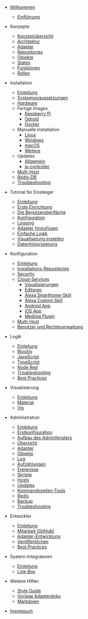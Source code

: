 * [Willkommen](README)
  * [Einführung](intro/)

* Konzepte <!-- Primär WAS es ist, nicht WIE es geht; Verweise auf weiter unten -->
  * [Konzeptübersicht](concept/)
  * [Architektur](concept/)
  * [Adapter](concept/)
  * [Repositories](concept/)
  * [Objekte](concept/)
  * [States](concept/)
  * [Funktionen](concept/)
  * [Rollen](concept/)

* Installation
  * [Einleitung](installation/)
  * [Systemvoraussetzungen](installation/) <!-- RAM, CPU, OS, Node.js, npm, build-tools, Netzwerk -->
  * [Hardware](installation/) <!-- welche HW wird empfohlen, was wurde getestet -->
  * Fertige Images
    * [Raspberry Pi](installation/)
    * [Odroid](installation/)
    * [Docker](installation/) <!-- NAS und so ... Forum-Links bis jemand Dinge dokumentiert? -->
  * Manuelle Installation
    * [Linux](installation/)
    * [Windows](installation/windows)
    * [macOS](installation/)
    * [Weitere](installation/) <!-- NAS und so ... Forum Links bis jemand Dinge dokumentiert? -->
  * Updates
    * [Allgemein]() <!-- Verweis auf jeweiliges Inst.-Verfahren, OS, Adapter und dort dokumentieren -->
    * [js-controller](installation/)
  * [Multi-Host](installation/) <!-- Einrichtung, für Admin-Konfig Verweis auf weiter unten -->
  * [Redis-DB](installation/) <!-- Einrichtung -->
  * [Troubleshooting](installation/) <!-- übergreifendes, sonst direkt beim jeweiligen Inst.-Verfahren -->

* Tutorial für Einsteiger
  * [Einleitung](tutorial/)
  * [Erste Einrichtung](tutorial/)
  * [Die Benutzeroberfläche](tutorial/)
  * [Konfiguration](tutorial/)
  * [Logging](tutorial/)
  * [Adapter hinzufügen](tutorial/)
  * [Einfache Logik](tutorial/) <!-- ein Beispiel, Verweis auf unten -->
  * [Visualiserung erstellen](tutorial/) <!-- ein Beispiel: Material, VIS mega kurz angerissen -->
  * [Datenhistorisierung](tutorial/) <!-- am Beispiel History, zus. SQL/InfluxDB erwähnen -->

* Konfiguration
  * [Einleitung](configuration/)
  * [Installations-Repositories](configuration/) <!-- Stable, Latest, GitHub, Warnungen -->
  * [Security](configuration/) <!-- SSL, Let's Encrypt, Cloud, VPN? -->
  * [Cloud-Services](configuration/) <!-- Unterpunkte sind auch "Marketing" und Buzzword Liste -->
    * [Visualisierungen](configuration/)
    * [Editoren](configuration/)
    * [Alexa Smarthome-Skill](configuration/)
    * [Alexa Custom Skill](configuration/)
    * [Android App](configuration/)
    * [iOS App](configuration/)
    * [Mediola Plugin](configuration/)
  * [Multi-Host](configuration/) <!-- Hier die Benutzung und Besonderheiten im Admin -->
  * [Benutzer und Rechteverwaltung](configuration/)

* Logik
  * [Einleitung](logic/)
  * [Blockly](logic/)
  * [JavaScript](logic/)
  * [TypeScript](logic/)
  * [Node Red](logic/)
  * [Troubleshooting](logic/)
  * [Best Practices](logic/)

* Visualisierung
  * [Einleitung](viz/)
  * [Material](viz/)
  * [Vis](viz/)

* Administration
  * [Einleitung](admin/)
  * [Erstkonfiguration](admin/)
  * [Aufbau des Adminfensters](admin/)
  * [Übersicht](admin/)
  * [Adapter](admin/)
  * [Objekte](admin/)
  * [Log](admin/) <!-- inkl. Syslog -->
  * [Aufzählungen](admin/)
  * [Ereignisse](admin/)
  * [Skripte](admin/) <!-- Verweis auf Logik -->
  * [Hosts](admin/)
  * [Updates](admin/)
  * [Kommandozeilen-Tools](admin/)
  * [Redis](admin/)
  * [Backup](admin/)
  * [Troubleshooting](admin/) <!-- zus. Issue-Erstellung auf GitHub -->

* Entwickler
  * [Einleitung](developers/)
  * [Mitarbeit (GitHub)](developers/)
  * [Adapter-Entwicklung](developers/) <!-- Sub-Struktur: https://github.com/ioBroker/ioBroker/wiki/Adapter-Development-Documentation und IDE, nodejs-versionen, eigener tag, mehr ROllen, Typen sonstwas ...-->
  * [Veröffentlichen](developers/)
  * [Best Practices](developers/)

* System-Integratoren
  * [Einleitung](integrators/)
  * [Link-Box](integrators/)

* Weitere Hilfen
  * [Style Guide](bestpractices/style_guide_de)
  * [Vorlage Adapterdoku](bestpractices/adapter_template)
  * [Markdown](bestpractices/markdown)

* [Impressum](appendix/impressum)
